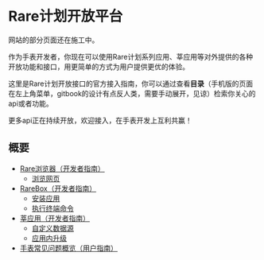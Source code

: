# Rare计划开放平台
网站的部分页面还在施工中。

作为手表开发者，你现在可以使用Rare计划系列应用、莘应用等对外提供的各种开放功能和接口，用更简单的方式为用户提供更优的体验。

这里是Rare计划开放接口的官方接入指南，你可以通过查看**目录**（手机版的页面在左上角菜单，gitbook的设计有点反人类，需要手动展开，见谅）检索你关心的api或者功能。

更多api正在持续开放，欢迎接入，在手表开发上互利共赢！

## 概要

* [Rare浏览器（开发者指南）](rarebrowser/README.md)
    * [浏览网页](rarebrowser/explore.md)
* [RareBox（开发者指南）](rarebox/README.md)
    * [安装应用](rarebox/install.md)
    * [执行终端命令](rarebox/cmd.md)
* [莘应用（开发者指南）](xin/README.md)
    * [自定义数据源](xin/source.md)
    * [应用内升级](xin/update.md)
* [手表常见问题概览（用户指南）](problem/common.md)